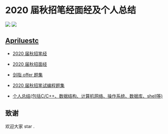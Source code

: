 # 2020 届秋招笔经面经及个人总结

[![](https://img.shields.io/badge/notes-protect-blue)](https://github.com/Apriluestc/2020/blob/master/doc/README.md)
[![](https://img.shields.io/badge/build-passing-brightgreen)](https://github.com/Apriluestc/2020/blob/master/README.md)

## [Apriluestc](http://39.107.70.253:20000/)

- [2020 届秋招笔经](https://github.com/Apriluestc/2020/blob/master/2020%E7%A7%8B%E6%8B%9B%E7%AC%94%E7%BB%8F/README.md)

- [2020 届秋招面经](https://github.com/Apriluestc/2020/blob/master/2020%E7%A7%8B%E6%8B%9B%E9%9D%A2%E7%BB%8F/README.md)

- [剑指 offer 题集](https://github.com/Apriluestc/2020/tree/master/%E5%89%91%E6%8C%87offer)

- [2020 届秋招笔试编程题集](https://github.com/Apriluestc/2020/blob/master/2020%E5%B1%8A%E7%A7%8B%E6%8B%9B%E7%AC%94%E8%AF%95%E7%BC%96%E7%A8%8B%E9%A2%98%E9%9B%86/README.md)

- [个人总结(包括C/C++、数据结构、计算机网络、操作系统、数据库、shell等)](https://github.com/Apriluestc/2020/blob/master/doc/README.md)

## 致谢

欢迎大家 star .
